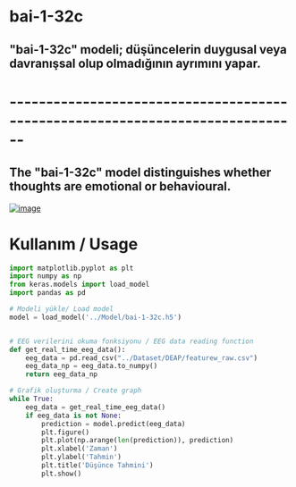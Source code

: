 # bai-1-32c

## "bai-1-32c" modeli; düşüncelerin duygusal veya davranışsal olup olmadığının ayrımını yapar.

# ------------------------------------------------------------------------------

## The "bai-1-32c" model distinguishes whether thoughts are emotional or behavioural.

[![image](https://r.resimlink.com/0VwialgtOd.png)](https://resimlink.com/0VwialgtOd)

# Kullanım / Usage

```python
import matplotlib.pyplot as plt
import numpy as np
from keras.models import load_model
import pandas as pd

# Modeli yükle/ Load model
model = load_model('../Model/bai-1-32c.h5')


# EEG verilerini okuma fonksiyonu / EEG data reading function
def get_real_time_eeg_data():
    eeg_data = pd.read_csv("../Dataset/DEAP/featurew_raw.csv")
    eeg_data_np = eeg_data.to_numpy()
    return eeg_data_np

# Grafik oluşturma / Create graph
while True:
    eeg_data = get_real_time_eeg_data()
    if eeg_data is not None:
        prediction = model.predict(eeg_data)
        plt.figure()
        plt.plot(np.arange(len(prediction)), prediction)
        plt.xlabel('Zaman')
        plt.ylabel('Tahmin')
        plt.title('Düşünce Tahmini')
        plt.show()
```
